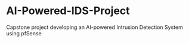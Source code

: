 # AI-Powered-IDS-Project
Capstone project developing an AI-powered Intrusion Detection System using pfSense
